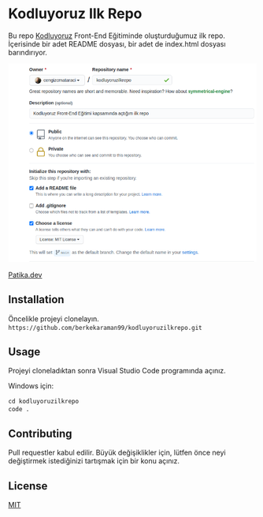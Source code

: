 # Kodluyoruz Ilk Repo

Bu repo [Kodluyoruz](https://kodluyoruz.org/tr/kodluyoruz/) Front-End Eğitiminde oluşturduğumuz ilk repo. İçerisinde bir adet README dosyası, bir adet de index.html dosyası barındırıyor.

![Resim](https://raw.githubusercontent.com/Kodluyoruz/taskforce/main/git/odev1/figures/github.png)

[Patika.dev](www.patika.dev)

## Installation

Öncelikle projeyi clonelayın.
`https://github.com/berkekaraman99/kodluyoruzilkrepo.git`

## Usage

Projeyi cloneladıktan sonra Visual Studio Code programında açınız.

Windows için:

```
cd kodluyoruzilkrepo
code .
```

## Contributing

Pull requestler kabul edilir. Büyük değişiklikler için, lütfen önce neyi değiştirmek istediğinizi tartışmak için bir konu açınız.

## License

[MIT](https://github.com/berkekaraman99/kodluyoruzilkrepo/blob/main/LICENSE)
